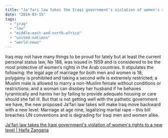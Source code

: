 ```yaml
---
title: "Ja'fari law takes the Iraqi government's violation of women's rights to a new level | Haifa Zangana"
date: "2014-03-15"
tags: 
  - "iraq"
  - "law"
  - "middle-east-and-north-africa"
  - "united-nations"
  - "world-news"
---
```


Iraq may not have many things to be proud for lately but at least the current personal status law, No 188, was issued in 1959 and is considered to be the most protective of women’s rights in the Arab countries. It stipulates the following: the legal age of marriage for both men and women is 18; polygamy is prohibited and taking a second wife is extremely restricted; a Muslim male is allowed to marry a non-Muslim female without conditions or restrictions; and a woman can disobey her husband if he behaves tyrannically and harms her by failing to provide adequate housing or care should she fall ill. But that is not getting well with the pathetic government we have, the new proposed Ja’fari law takes will make Iraq move backward with a new level. Marriage at age nine, legalizing marital rape – this bill breaches UN conventions and is degrading for Iraqi men and women alike.  

  
[Ja'fari law takes the Iraqi government's violation of women's rights to a new level | Haifa Zangana](http://www.theguardian.com/commentisfree/2014/mar/14/jafari-law-iraqi-violation-women-rights-marital-rape)
